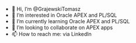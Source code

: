 - 👋 Hi, I’m @GrajewskiTomasz
- 👀 I’m interested in Oracle APEX and PL/SQL
- 🌱 I’m currently learning Oracle APEX and PL/SQL
- 💞️ I’m looking to collaborate on APEX apps
- 📫 How to reach me: via LinkedIn

<!---
GrajewskiTomasz/GrajewskiTomasz is a ✨ special ✨ repository because its `README.md` (this file) appears on your GitHub profile.
You can click the Preview link to take a look at your changes.
--->
